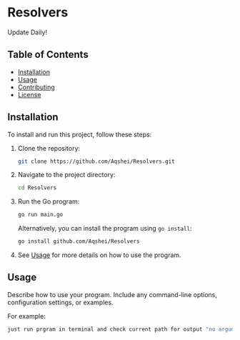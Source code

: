 # Resolvers

Update Daily!

## Table of Contents

- [Installation](#installation)
- [Usage](#usage)
- [Contributing](#contributing)
- [License](#license)

## Installation

To install and run this project, follow these steps:

1. Clone the repository:

    ```bash
    git clone https://github.com/Aqshei/Resolvers.git
    ```

2. Navigate to the project directory:

    ```bash
    cd Resolvers
    ```

3. Run the Go program:

    ```bash
    go run main.go
    ```

    Alternatively, you can install the program using `go install`:

    ```bash
    go install github.com/Aqshei/Resolvers
    ```

4. See [Usage](#usage) for more details on how to use the program.

## Usage

Describe how to use your program. Include any command-line options, configuration settings, or examples.

For example:

```bash
just run prgram in terminal and check current path for output "no arguments"
